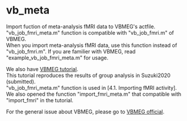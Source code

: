 # vb_meta

Import fuction of meta-analysis fMRI data to VBMEG's actfile.  
"vb_job_fmri_meta.m" function is compatible with "vb_job_fmri.m" of VBMEG.  
When you import meta-analysis fMRI data, use this function instead of "vb_job_fmri.m".
If you are familier with VBMEG, read "example_vb_job_fmri_meta.m" for usage.

We also have [VBMEG tutorial](https://vbmeg.atr.jp/docs/v2/static/vbmeg2_tutorial_neuromag.html).  
This tutorial reproduces the results of group analysis in Suzuki2020 (submitted).  
"vb_job_fmri_meta.m" function is used in [4.1. Importing fMRI activity].  
We also opened the function "import_fmri_meta.m" that compatible with "import_fmri" in the tutorial.  

For the general issue about VBMEG, please go to [VBMEG official](https://vbmeg.atr.jp).  

